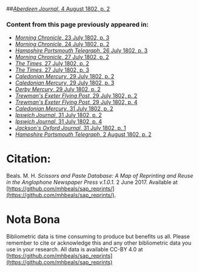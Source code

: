 ##[*Aberdeen Journal*, 4 August 1802, p. 2](https://mhbeals.github.io/sap_html/Aberdeen-Journal/Aberdeen-Journal-4-August-1802-p-2)

### Content from this page previously appeared in:
+ [*Morning Chronicle*, 23 July 1802, p. 3](https://mhbeals.github.io/sap_html/Morning-Chronicle/Morning-Chronicle-23-July-1802-p-3)
+ [*Morning Chronicle*, 24 July 1802, p. 2](https://mhbeals.github.io/sap_html/Morning-Chronicle/Morning-Chronicle-24-July-1802-p-2)
+ [*Hampshire Portsmouth Telegraph*, 26 July 1802, p. 3](https://mhbeals.github.io/sap_html/Hampshire-Portsmouth-Telegraph/Hampshire-Portsmouth-Telegraph-26-July-1802-p-3)
+ [*Morning Chronicle*, 27 July 1802, p. 2](https://mhbeals.github.io/sap_html/Morning-Chronicle/Morning-Chronicle-27-July-1802-p-2)
+ [*The Times*, 27 July 1802, p. 2](https://mhbeals.github.io/sap_html/The-Times/The-Times-27-July-1802-p-2)
+ [*The Times*, 27 July 1802, p. 3](https://mhbeals.github.io/sap_html/The-Times/The-Times-27-July-1802-p-3)
+ [*Caledonian Mercury*, 29 July 1802, p. 2](https://mhbeals.github.io/sap_html/Caledonian-Mercury/Caledonian-Mercury-29-July-1802-p-2)
+ [*Caledonian Mercury*, 29 July 1802, p. 3](https://mhbeals.github.io/sap_html/Caledonian-Mercury/Caledonian-Mercury-29-July-1802-p-3)
+ [*Derby Mercury*, 29 July 1802, p. 2](https://mhbeals.github.io/sap_html/Derby-Mercury/Derby-Mercury-29-July-1802-p-2)
+ [*Trewman's Exeter Flying Post*, 29 July 1802, p. 2](https://mhbeals.github.io/sap_html/Trewman's-Exeter-Flying-Post/Trewman's-Exeter-Flying-Post-29-July-1802-p-2)
+ [*Trewman's Exeter Flying Post*, 29 July 1802, p. 4](https://mhbeals.github.io/sap_html/Trewman's-Exeter-Flying-Post/Trewman's-Exeter-Flying-Post-29-July-1802-p-4)
+ [*Caledonian Mercury*, 31 July 1802, p. 2](https://mhbeals.github.io/sap_html/Caledonian-Mercury/Caledonian-Mercury-31-July-1802-p-2)
+ [*Ipswich Journal*, 31 July 1802, p. 2](https://mhbeals.github.io/sap_html/Ipswich-Journal/Ipswich-Journal-31-July-1802-p-2)
+ [*Ipswich Journal*, 31 July 1802, p. 4](https://mhbeals.github.io/sap_html/Ipswich-Journal/Ipswich-Journal-31-July-1802-p-4)
+ [*Jackson's Oxford Journal*, 31 July 1802, p. 1](https://mhbeals.github.io/sap_html/Jackson's-Oxford-Journal/Jackson's-Oxford-Journal-31-July-1802-p-1)
+ [*Hampshire Portsmouth Telegraph*, 2 August 1802, p. 2](https://mhbeals.github.io/sap_html/Hampshire-Portsmouth-Telegraph/Hampshire-Portsmouth-Telegraph-2-August-1802-p-2)
                    
# Citation: 

Beals. M. H. *Scissors and Paste Database: A Map of Reprinting and Reuse in the Anglophone Newspaper Press v.1.0.1.* 2 June 2017. Available at [https://github.com/mhbeals/sap_reprints/](https://github.com/mhbeals/sap_reprints/). 
                    
# Nota Bona

Bibliometric data is time consuming to produce but benefits us all. Please remember to cite or acknowledge this and any other bibliometric data you use in your research. All data is available CC-BY 4.0 at [https://github.com/mhbeals/sap_reprints](https://github.com/mhbeals/sap_reprints)